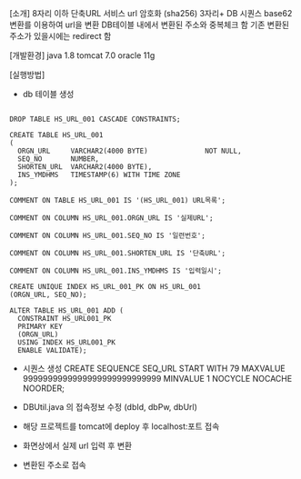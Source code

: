 [소개]
8자리 이하 단축URL 서비스
url 암호화 (sha256) 3자리+ DB 시퀀스 base62변환를 이용하여 url을 변환
DB테이블 내에서 변환된 주소와 중복체크 함
기존 변환된 주소가 있을시에는 redirect 함

[개발환경]
java 1.8
tomcat 7.0
oracle 11g

[실행방법]

* db 테이블 생성 
<pre><code>
DROP TABLE HS_URL_001 CASCADE CONSTRAINTS;

CREATE TABLE HS_URL_001
(
  ORGN_URL     VARCHAR2(4000 BYTE)              NOT NULL,
  SEQ_NO       NUMBER,
  SHORTEN_URL  VARCHAR2(4000 BYTE),
  INS_YMDHMS   TIMESTAMP(6) WITH TIME ZONE
);

COMMENT ON TABLE HS_URL_001 IS '(HS_URL_001) URL목록';

COMMENT ON COLUMN HS_URL_001.ORGN_URL IS '실제URL';

COMMENT ON COLUMN HS_URL_001.SEQ_NO IS '일련번호';

COMMENT ON COLUMN HS_URL_001.SHORTEN_URL IS '단축URL';

COMMENT ON COLUMN HS_URL_001.INS_YMDHMS IS '입력일시';

CREATE UNIQUE INDEX HS_URL_001_PK ON HS_URL_001
(ORGN_URL, SEQ_NO);

ALTER TABLE HS_URL_001 ADD (
  CONSTRAINT HS_URL001_PK
  PRIMARY KEY
  (ORGN_URL)
  USING INDEX HS_URL001_PK
  ENABLE VALIDATE);
</code></pre>
* 시퀀스 생성
CREATE SEQUENCE SEQ_URL
  START WITH 79
  MAXVALUE 9999999999999999999999999999
  MINVALUE 1
  NOCYCLE
  NOCACHE
  NOORDER;

* DBUtil.java 의 접속정보 수정 (dbId, dbPw, dbUrl)

* 해당 프로젝트를 tomcat에 deploy 후 localhost:포트 접속

* 화면상에서 실제 url 입력 후 변환

* 변환된 주소로 접속

